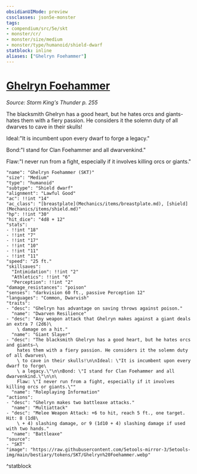 ```yaml
---
obsidianUIMode: preview
cssclasses: json5e-monster
tags:
- compendium/src/5e/skt
- monster/cr/
- monster/size/medium
- monster/type/humanoid/shield-dwarf
statblock: inline
aliases: ["Ghelryn Foehammer"]
---
```

# [Ghelryn Foehammer](Mechanics\bestiary\npc/ghelryn-foehammer-skt.md)
*Source: Storm King's Thunder p. 255*  

The blacksmith Ghelryn has a good heart, but he hates orcs and giants-hates them with a fiery passion. He considers it the solemn duty of all dwarves to cave in their skulls!

Ideal:"It is incumbent upon every dwarf to forge a legacy."

Bond:"I stand for Clan Foehammer and all dwarvenkind."

Flaw:"I never run from a fight, especially if it involves killing orcs or giants."

```statblock
"name": "Ghelryn Foehammer (SKT)"
"size": "Medium"
"type": "humanoid"
"subtype": "Shield dwarf"
"alignment": "Lawful Good"
"ac": !!int "14"
"ac_class": "[breastplate](Mechanics/items/breastplate.md), [shield](Mechanics/items/shield.md)"
"hp": !!int "30"
"hit_dice": "4d8 + 12"
"stats":
- !!int "18"
- !!int "7"
- !!int "17"
- !!int "10"
- !!int "11"
- !!int "11"
"speed": "25 ft."
"skillsaves":
  "Intimidation": !!int "2"
  "Athletics": !!int "6"
  "Perception": !!int "2"
"damage_resistances": "poison"
"senses": "darkvision 60 ft., passive Perception 12"
"languages": "Common, Dwarvish"
"traits":
- "desc": "Ghelryn has advantage on saving throws against poison."
  "name": "Dwarven Resilience"
- "desc": "Any weapon attack that Ghelryn makes against a giant deals an extra 7 (2d6)\
    \ damage on a hit."
  "name": "Giant Slayer"
- "desc": "The blacksmith Ghelryn has a good heart, but he hates orcs and giants—\
    hates them with a fiery passion. He considers it the solemn duty of all dwarves\
    \ to cave in their skulls!\n\nIdeal: \"It is incumbent upon every dwarf to forge\
    \ a legacy.\"\n\nBond: \"I stand for Clan Foehammer and all dwarvenkind.\"\n\n\
    Flaw: \"I never run from a fight, especially if it involves killing orcs or giants.\""
  "name": "Roleplaying Information"
"actions":
- "desc": "Ghelryn makes two battleaxe attacks."
  "name": "Multiattack"
- "desc": "Melee Weapon Attack: +6 to hit, reach 5 ft., one target. Hit: 8 (1d8\
    \ + 4) slashing damage, or 9 (1d10 + 4) slashing damage if used with two hands."
  "name": "Battleaxe"
"source":
- "SKT"
"image": "https://raw.githubusercontent.com/5etools-mirror-3/5etools-img/main/bestiary/tokens/SKT/Ghelryn%20Foehammer.webp"
```
^statblock